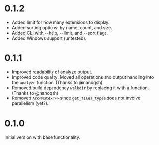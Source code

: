 # 0.1.2

- Added limit for how many extensions to display.
- Added sorting options: by name, count, and size.
- Added CLI with --help, --limit, and --sort flags.
- Added Windows support (untested).

# 0.1.1

- Improved readability of analyze output.
- Improved code quality: Moved all operations and output handling into the `analyze` function. (Thanks to @nanoqsh)
- Removed build dependency `walkdir` by replacing it with a function. (Thanks to @nanoqsh)
- Removed `Arc<Mutex<>>` since `get_files_types` does not involve parallelism (yet?).

# 0.1.0

Initial version with base functionality.
